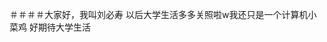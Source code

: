 ＃＃＃＃大家好，我叫刘必寿
以后大学生活多多关照啦w我还只是一个计算机小菜鸡
好期待大学生活


<!--
**liubishou/liubishou** is a ✨ _special_ ✨ repository because its `README.md` (this file) appears on your GitHub profile.

Here are some ideas to get you started:

- 🔭 I’m currently working on ...
- 🌱 I’m currently learning ...
- 👯 I’m looking to collaborate on ...
- 🤔 I’m looking for help with ...
- 💬 Ask me about ...
- 📫 How to reach me: ...
- 😄 Pronouns: ...
- ⚡ Fun fact: ...
-->
